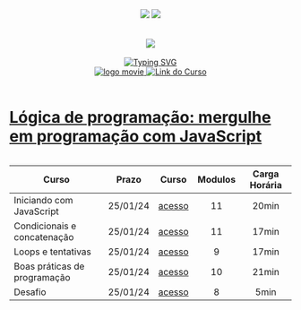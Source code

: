 <div align=center>
    <a href="https://github.com/Amanda-ribeiiro/ONE-T6/blob/main/L%C3%B3gica%20de%20Programa%C3%A7%C3%A3o/L%C3%B3gica%20de%20Programa%C3%A7%C3%A3o/Mergulhe%20em%20programa%C3%A7%C3%A3o%20com%20JavaScript/README.md"><img src="https://img.shields.io/badge/Idioma-Portugu%C3%AAs-green"></a>
    <a href="https://github.com/Amanda-ribeiiro/ONE-T6/blob/main/L%C3%B3gica%20de%20Programa%C3%A7%C3%A3o/L%C3%B3gica%20de%20Programa%C3%A7%C3%A3o/Mergulhe%20em%20programa%C3%A7%C3%A3o%20com%20JavaScript/README.en.md"><img src="https://img.shields.io/badge/Language-English-blue"></a>
</div>

<br>
<br>

<div align=center>
    <a href="https://cursos.alura.com.br/formacao-fase-selecao-one6" target="_blank">
        <img align="center"  src="https://github.com/Amanda-ribeiiro/ONE-T6/assets/108890154/6c5ed157-93cb-4487-85cc-075f06bf27c5">
    </a>
</div>

<br>

<div align=center>
  <a href="https://git.io/typing-svg"><img src="https://readme-typing-svg.herokuapp.com?font=Fira+Code&weight=700&size=27&pause=1000&color=5865F2&random=false&width=435&lines=Oracle+Next+Education+-+T6" alt="Typing SVG" />
  </a>
</div>


<div align="center">
    <a href="https://cursos.alura.com.br/dashboard" target="_blank">
        <img src="https://img.shields.io/badge/▶-2a2a2a?style=for-the-badge&logo=movie&logoColor=2a2a2a" target="_blank" alt="logo movie" />
        <img src="https://img.shields.io/badge/Acessar%20o%20Curso%20na%20Plataforma-DE8B36?style=for-the-badge" target="_blank" alt="Link do Curso" />
    </a>
</div>

<br>

<div>
  <h1><a href="https://cursos.alura.com.br/course/logica-programacao-mergulhe-programacao-javascript">Lógica de programação: mergulhe em programação com JavaScript</a></h1>
      <table align="left">
        <thead>
          <tr>
            <th>Curso</th>
            <th>Prazo</th>
            <th>Curso</th>
            <th>Modulos</th>
            <th>Carga Horária</th>
          </tr>
        </thead>
        <tbody>
          <tr>
            <td>Iniciando com JavaScript</td>
            <td align=center>25/01/24</td>
            <td align="center"><a href="https://cursos.alura.com.br/course/logica-programacao-mergulhe-programacao-javascript/task/136472" target="_blank">acesso</a></td>
            <td align="center">11</td>
            <td align="center">20min</td>
          </tr>
          <tr>
            <td>Condicionais e concatenação</td>
            <td align=center>25/01/24</td>
            <td align="center"><a href="https://cursos.alura.com.br/course/logica-programacao-mergulhe-programacao-javascript/task/137043" target="_blank">acesso</a></td>
            <td align="center">11</td>
            <td align="center">17min</td>
          </tr>
          <tr>
            <td>Loops e tentativas</td>
            <td align=center>25/01/24</td>
            <td align="center"><a href="https://cursos.alura.com.br/course/logica-programacao-mergulhe-programacao-javascript/task/137067" target="_blank">acesso</a></td>
            <td align="center">9</td>
            <td align="center">17min</td>
          </tr>
          <tr>
            <td>Boas práticas de programação</td>
            <td align=center>25/01/24</td>
            <td align="center"><a href="https://cursos.alura.com.br/course/logica-programacao-mergulhe-programacao-javascript/task/137080" target="_blank">acesso</a></td>
            <td align="center">10</td>
            <td align="center">21min</td>
          </tr>
          <tr>
            <td>Desafio</td>
            <td align=center>25/01/24</td>
            <td align="center"><a href="https://cursos.alura.com.br/course/logica-programacao-mergulhe-programacao-javascript/task/137097" target="_blank">acesso</a></td>
            <td align="center">8</td>
            <td align="center">5min</td>
          </tr>
        </tbody>
      </table>  
</div>
